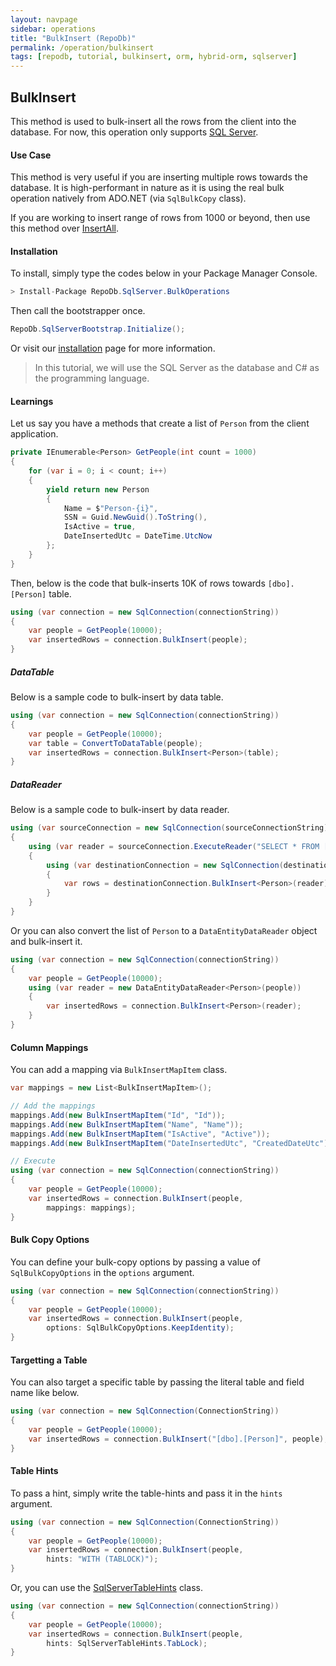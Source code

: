```yaml
---
layout: navpage
sidebar: operations
title: "BulkInsert (RepoDb)"
permalink: /operation/bulkinsert
tags: [repodb, tutorial, bulkinsert, orm, hybrid-orm, sqlserver]
---
```


## BulkInsert

This method is used to bulk-insert all the rows from the client into the database. For now, this operation only supports [SQL Server](https://www.nuget.org/packages/RepoDb.SqlServer.BulkOperations).

#### Use Case

This method is very useful if you are inserting multiple rows towards the database. It is high-performant in nature as it is using the real bulk operation natively from ADO.NET (via `SqlBulkCopy` class).

If you are working to insert range of rows from 1000 or beyond, then use this method over [InsertAll](/operation/insertall).

#### Installation

To install, simply type the codes below in your Package Manager Console.

```csharp
> Install-Package RepoDb.SqlServer.BulkOperations
```

Then call the bootstrapper once.

```csharp
RepoDb.SqlServerBootstrap.Initialize();
```

Or visit our [installation](/tutorial/installation) page for more information.

> In this tutorial, we will use the SQL Server as the database and C# as the programming language.

#### Learnings

Let us say you have a methods that create a list of `Person` from the client application.

```csharp
private IEnumerable<Person> GetPeople(int count = 1000)
{
	for (var i = 0; i < count; i++)
	{
		yield return new Person
		{
			Name = $"Person-{i}",
			SSN = Guid.NewGuid().ToString(),
			IsActive = true,
			DateInsertedUtc = DateTime.UtcNow
		};
	}
}
```

Then, below is the code that bulk-inserts 10K of rows towards `[dbo].[Person]` table.

```csharp
using (var connection = new SqlConnection(connectionString))
{
	var people = GetPeople(10000);
	var insertedRows = connection.BulkInsert(people);
}
```

##### DataTable

Below is a sample code to bulk-insert by data table.

```csharp
using (var connection = new SqlConnection(connectionString))
{
	var people = GetPeople(10000);
	var table = ConvertToDataTable(people);
	var insertedRows = connection.BulkInsert<Person>(table);
}
```

##### DataReader

Below is a sample code to bulk-insert by data reader.

```csharp
using (var sourceConnection = new SqlConnection(sourceConnectionString))
{
	using (var reader = sourceConnection.ExecuteReader("SELECT * FROM [dbo].[Person];"))
	{
		using (var destinationConnection = new SqlConnection(destinationConnectionString))
		{
			var rows = destinationConnection.BulkInsert<Person>(reader);
		}
	}
}
```

Or you can also convert the list of `Person` to a `DataEntityDataReader` object and bulk-insert it.

```csharp
using (var connection = new SqlConnection(connectionString))
{
	var people = GetPeople(10000);
	using (var reader = new DataEntityDataReader<Person>(people))
	{
		var insertedRows = connection.BulkInsert<Person>(reader);
	}
}
```

#### Column Mappings

You can add a mapping via `BulkInsertMapItem` class.

```csharp
var mappings = new List<BulkInsertMapItem>();

// Add the mappings
mappings.Add(new BulkInsertMapItem("Id", "Id"));
mappings.Add(new BulkInsertMapItem("Name", "Name"));
mappings.Add(new BulkInsertMapItem("IsActive", "Active"));
mappings.Add(new BulkInsertMapItem("DateInsertedUtc", "CreatedDateUtc"));

// Execute
using (var connection = new SqlConnection(connectionString))
{
	var people = GetPeople(10000);
	var insertedRows = connection.BulkInsert(people,
		mappings: mappings);
}
```

#### Bulk Copy Options

You can define your bulk-copy options by passing a value of `SqlBulkCopyOptions` in the `options` argument.

```csharp
using (var connection = new SqlConnection(connectionString))
{
	var people = GetPeople(10000);
	var insertedRows = connection.BulkInsert(people,
		options: SqlBulkCopyOptions.KeepIdentity);
}
```

#### Targetting a Table

You can also target a specific table by passing the literal table and field name like below.

```csharp
using (var connection = new SqlConnection(ConnectionString))
{
	var people = GetPeople(10000);
	var insertedRows = connection.BulkInsert("[dbo].[Person]", people);
}
```

#### Table Hints

To pass a hint, simply write the table-hints and pass it in the `hints` argument.

```csharp
using (var connection = new SqlConnection(ConnectionString))
{
	var people = GetPeople(10000);
	var insertedRows = connection.BulkInsert(people,
		hints: "WITH (TABLOCK)");
}
```

Or, you can use the [SqlServerTableHints](/class/sqlservertablehints) class.

```csharp
using (var connection = new SqlConnection(connectionString))
{
	var people = GetPeople(10000);
	var insertedRows = connection.BulkInsert(people,
		hints: SqlServerTableHints.TabLock);
}
```
